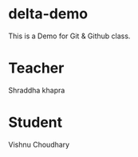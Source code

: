 # delta-demo
This is a Demo for Git &amp; Github class.

# Teacher
Shraddha khapra

# Student
Vishnu Choudhary